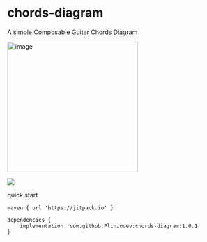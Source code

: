 # chords-diagram

A simple Composable Guitar Chords Diagram 

<img width="300" alt="image" src="https://github.com/Pliniodev/chords-diagram/assets/50078639/39da72f5-9568-4a85-925e-1800fb67f1a7">

[![](https://jitpack.io/v/Pliniodev/chords-diagram.svg)](https://jitpack.io/#Pliniodev/chords-diagram)


quick start

```
maven { url 'https://jitpack.io' }
```
```
dependencies {
    implementation 'com.github.Pliniodev:chords-diagram:1.0.1'
}
```
